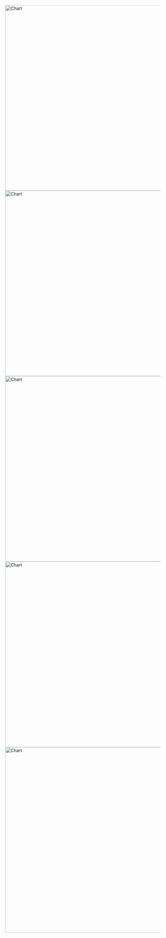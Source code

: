 <img src="Images/1.png" alt="Chart" width="600">
<img src="Images/2.png" alt="Chart" width="600">
<img src="Images/3.png" alt="Chart" width="600">
<img src="Images/4.png" alt="Chart" width="600">
<img src="Images/Data ScatterPlot.png" alt="Chart" width="600">

